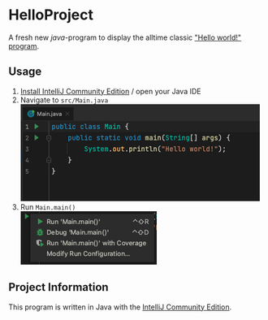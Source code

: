 # HelloProject
A fresh new *java*-program to display the alltime classic ["Hello world!" program](https://en.wikipedia.org/wiki/%22Hello,_World!%22_program).
## Usage
1. [Install IntelliJ Community Edition](https://www.jetbrains.com/idea/) / open your Java IDE
2. Navigate to `src/Main.java`<br>
  ![Main.java](/media/screens1.png)
3. Run `Main.main()`<br>
  ![Run main()](/media/screens2.png)
## Project Information
This program is written in Java with the [IntelliJ Community Edition](https://www.jetbrains.com/idea/).
